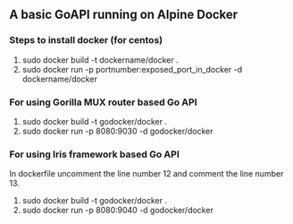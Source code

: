 ## A basic GoAPI running on Alpine Docker

### Steps to install docker (for centos)
   1. sudo docker build -t dockername/docker .
   2. sudo docker run -p  portnumber:exposed_port_in_docker  -d  dockername/docker 

### For using Gorilla MUX router based Go API

   1. sudo docker build -t godocker/docker .
   2. sudo docker run -p 8080:9030 -d godocker/docker

### For using Iris framework based Go API
 
   In dockerfile uncomment the line number 12 and comment the line number 13.
   1. sudo docker build -t godocker/docker .
   2. sudo docker run -p 8080:9040 -d godocker/docker
   


   
 
   
   
